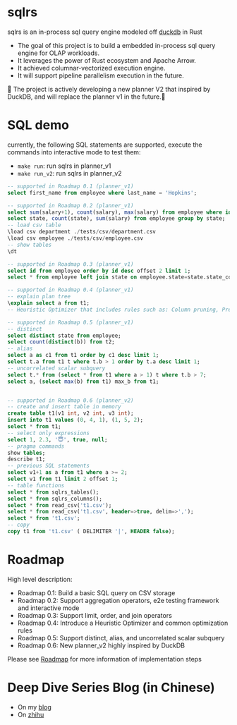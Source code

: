 # sqlrs

sqlrs is an in-process sql query engine modeled off [duckdb](https://github.com/duckdb/duckdb) in Rust

- The goal of this project is to build a embedded in-process sql query engine for OLAP workloads.
- It leverages the power of Rust ecosystem and Apache Arrow.
- It achieved columnar-vectorized execution engine.
- It will support pipeline parallelism execution in the future.

🚧 The project is actively developing a new planner V2 that inspired by DuckDB, and will replace the planner v1 in the future.🚧 

# SQL demo

currently, the following SQL statements are supported, execute the commands into interactive mode to test them:

- `make run`: run sqlrs in planner_v1
- `make run_v2`: run sqlrs in planner_v2

```sql
-- supported in Roadmap 0.1 (planner_v1)
select first_name from employee where last_name = 'Hopkins';

-- supported in Roadmap 0.2 (planner_v1)
select sum(salary+1), count(salary), max(salary) from employee where id > 1;
select state, count(state), sum(salary) from employee group by state;
-- load csv table
\load csv department ./tests/csv/department.csv
\load csv employee ./tests/csv/employee.csv
-- show tables
\dt

-- supported in Roadmap 0.3 (planner_v1)
select id from employee order by id desc offset 2 limit 1;
select * from employee left join state on employee.state=state.state_code and state.state_name!='California State';

-- supported in Roadmap 0.4 (planner_v1)
-- explain plan tree
\explain select a from t1;
-- Heuristic Optimizer that includes rules such as: Column pruning, Predicates pushdown, Limit pushdown etc.

-- supported in Roadmap 0.5 (planner_v1)
-- distinct
select distinct state from employee;
select count(distinct(b)) from t2;
-- alias
select a as c1 from t1 order by c1 desc limit 1;
select t.a from t1 t where t.b > 1 order by t.a desc limit 1;
-- uncorrelated scalar subquery
select t.* from (select * from t1 where a > 1) t where t.b > 7;
select a, (select max(b) from t1) max_b from t1;


-- supported in Roadmap 0.6 (planner_v2)
-- create and insert table in memory
create table t1(v1 int, v2 int, v3 int);
insert into t1 values (0, 4, 1), (1, 5, 2);
select * from t1;
-- select only expressions
select 1, 2.3, '😇', true, null;
-- pragma commands
show tables;
describe t1;
-- previous SQL statements
select v1+1 as a from t1 where a >= 2;
select v1 from t1 limit 2 offset 1;
-- table functions
select * from sqlrs_tables();
select * from sqlrs_columns();
select * from read_csv('t1.csv');
select * from read_csv('t1.csv', header=>true, delim=>',');
select * from 't1.csv';
-- copy
copy t1 from 't1.csv' ( DELIMITER '|', HEADER false);
```


# Roadmap

High level description:

- Roadmap 0.1: Build a basic SQL query on CSV storage
- Roadmap 0.2: Support aggregation operators, e2e testing framework and interactive mode
- Roadmap 0.3: Support limit, order, and join operators
- Roadmap 0.4: Introduce a Heuristic Optimizer and common optimization rules
- Roadmap 0.5: Support distinct, alias, and uncorrelated scalar subquery
- Roadmap 0.6: New planner_v2 highly inspired by DuckDB

Please see [Roadmap](https://github.com/Fedomn/sqlrs/issues?q=roadmap) for more information of implementation steps


# Deep Dive Series Blog (in Chinese)

- On my [blog](https://frankma.me/categories/sqlrs/)
- On [zhihu](https://www.zhihu.com/column/c_1554474699211628544)
